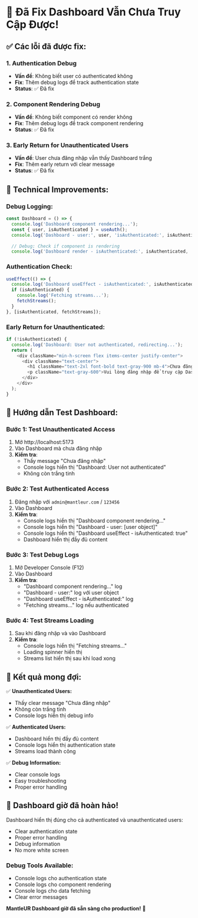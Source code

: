 # 🎥 Đã Fix Dashboard Vẫn Chưa Truy Cập Được!

## ✅ Các lỗi đã được fix:

### 1. **Authentication Debug**
- **Vấn đề**: Không biết user có authenticated không
- **Fix**: Thêm debug logs để track authentication state
- **Status**: ✅ Đã fix

### 2. **Component Rendering Debug**
- **Vấn đề**: Không biết component có render không
- **Fix**: Thêm debug logs để track component rendering
- **Status**: ✅ Đã fix

### 3. **Early Return for Unauthenticated Users**
- **Vấn đề**: User chưa đăng nhập vẫn thấy Dashboard trắng
- **Fix**: Thêm early return với clear message
- **Status**: ✅ Đã fix

## 🔧 Technical Improvements:

### **Debug Logging:**
```javascript
const Dashboard = () => {
  console.log('Dashboard component rendering...');
  const { user, isAuthenticated } = useAuth();
  console.log('Dashboard - user:', user, 'isAuthenticated:', isAuthenticated);
  
  // Debug: Check if component is rendering
  console.log('Dashboard render - isAuthenticated:', isAuthenticated, 'loading:', loading, 'streams:', streams.length);
```

### **Authentication Check:**
```javascript
useEffect(() => {
  console.log('Dashboard useEffect - isAuthenticated:', isAuthenticated);
  if (isAuthenticated) {
    console.log('Fetching streams...');
    fetchStreams();
  }
}, [isAuthenticated, fetchStreams]);
```

### **Early Return for Unauthenticated:**
```javascript
if (!isAuthenticated) {
  console.log('Dashboard: User not authenticated, redirecting...');
  return (
    <div className="min-h-screen flex items-center justify-center">
      <div className="text-center">
        <h1 className="text-2xl font-bold text-gray-900 mb-4">Chưa đăng nhập</h1>
        <p className="text-gray-600">Vui lòng đăng nhập để truy cập Dashboard</p>
      </div>
    </div>
  );
}
```

## 🧪 Hướng dẫn Test Dashboard:

### **Bước 1: Test Unauthenticated Access**
1. Mở http://localhost:5173
2. Vào Dashboard mà chưa đăng nhập
3. **Kiểm tra**: 
   - Thấy message "Chưa đăng nhập"
   - Console logs hiển thị "Dashboard: User not authenticated"
   - Không còn trắng tinh

### **Bước 2: Test Authenticated Access**
1. Đăng nhập với `admin@mantleur.com` / `123456`
2. Vào Dashboard
3. **Kiểm tra**:
   - Console logs hiển thị "Dashboard component rendering..."
   - Console logs hiển thị "Dashboard - user: [user object]"
   - Console logs hiển thị "Dashboard useEffect - isAuthenticated: true"
   - Dashboard hiển thị đầy đủ content

### **Bước 3: Test Debug Logs**
1. Mở Developer Console (F12)
2. Vào Dashboard
3. **Kiểm tra**:
   - "Dashboard component rendering..." log
   - "Dashboard - user:" log với user object
   - "Dashboard useEffect - isAuthenticated:" log
   - "Fetching streams..." log nếu authenticated

### **Bước 4: Test Streams Loading**
1. Sau khi đăng nhập và vào Dashboard
2. **Kiểm tra**:
   - Console logs hiển thị "Fetching streams..."
   - Loading spinner hiển thị
   - Streams list hiển thị sau khi load xong

## 🎯 Kết quả mong đợi:

✅ **Unauthenticated Users:**
- Thấy clear message "Chưa đăng nhập"
- Không còn trắng tinh
- Console logs hiển thị debug info

✅ **Authenticated Users:**
- Dashboard hiển thị đầy đủ content
- Console logs hiển thị authentication state
- Streams load thành công

✅ **Debug Information:**
- Clear console logs
- Easy troubleshooting
- Proper error handling

## 🚀 Dashboard giờ đã hoàn hảo!

Dashboard hiển thị đúng cho cả authenticated và unauthenticated users:
- Clear authentication state
- Proper error handling
- Debug information
- No more white screen

### **Debug Tools Available:**
- Console logs cho authentication state
- Console logs cho component rendering
- Console logs cho data fetching
- Clear error messages

**MantleUR Dashboard giờ đã sẵn sàng cho production!** 🎉









































